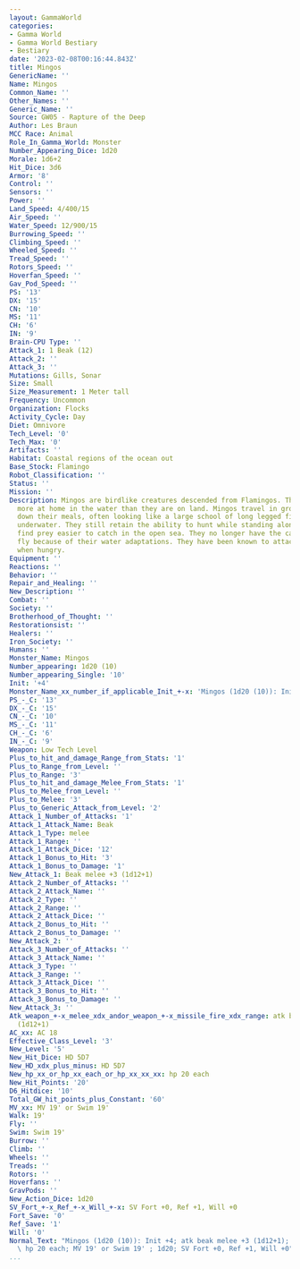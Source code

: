 ```yaml
---
layout: GammaWorld
categories:
- Gamma World
- Gamma World Bestiary
- Bestiary
date: '2023-02-08T00:16:44.843Z'
title: Mingos
GenericName: ''
Name: Mingos
Common_Name: ''
Other_Names: ''
Generic_Name: ''
Source: GW05 - Rapture of the Deep
Author: Les Braun
MCC Race: Animal
Role_In_Gamma_World: Monster
Number_Appearing_Dice: 1d20
Morale: 1d6+2
Hit_Dice: 3d6
Armor: '8'
Control: ''
Sensors: ''
Power: ''
Land_Speed: 4/400/15
Air_Speed: ''
Water_Speed: 12/900/15
Burrowing_Speed: ''
Climbing_Speed: ''
Wheeled_Speed: ''
Tread_Speed: ''
Rotors_Speed: ''
Hoverfan_Speed: ''
Gav_Pod_Speed: ''
PS: '13'
DX: '15'
CN: '10'
MS: '11'
CH: '6'
IN: '9'
Brain-CPU Type: ''
Attack_1: 1 Beak (12)
Attack_2: ''
Attack_3: ''
Mutations: Gills, Sonar
Size: Small
Size_Measurement: 1 Meter tall
Frequency: Uncommon
Organization: Flocks
Activity_Cycle: Day
Diet: Omnivore
Tech_Level: '0'
Tech_Max: '0'
Artifacts: ''
Habitat: Coastal regions of the ocean out
Base_Stock: Flamingo
Robot_Classification: ''
Status: ''
Mission: ''
Description: Mingos are birdlike creatures descended from Flamingos. They are now
  more at home in the water than they are on land. Mingos travel in groups to hunt
  down their meals, often looking like a large school of long legged fish when encountered
  underwater. They still retain the ability to hunt while standing along shores, but
  find prey easier to catch in the open sea. They no longer have the capability to
  fly because of their water adaptations. They have been known to attack humans/humanoids
  when hungry.
Equipment: ''
Reactions: ''
Behavior: ''
Repair_and_Healing: ''
New_Description: ''
Combat: ''
Society: ''
Brotherhood_of_Thought: ''
Restorationsist: ''
Healers: ''
Iron_Society: ''
Humans: ''
Monster_Name: Mingos
Number_appearing: 1d20 (10)
Number_appearing_Single: '10'
Init: '+4'
Monster_Name_xx_number_if_applicable_Init_+-x: 'Mingos (1d20 (10)): Init +4'
PS_-_C: '13'
DX_-_C: '15'
CN_-_C: '10'
MS_-_C: '11'
CH_-_C: '6'
IN_-_C: '9'
Weapon: Low Tech Level
Plus_to_hit_and_damage_Range_from_Stats: '1'
Plus_to_Range_from_Level: ''
Plus_to_Range: '3'
Plus_to_hit_and_damage_Melee_From_Stats: '1'
Plus_to_Melee_from_Level: ''
Plus_to_Melee: '3'
Plus_to_Generic_Attack_from_Level: '2'
Attack_1_Number_of_Attacks: '1'
Attack_1_Attack_Name: Beak
Attack_1_Type: melee
Attack_1_Range: ''
Attack_1_Attack_Dice: '12'
Attack_1_Bonus_to_Hit: '3'
Attack_1_Bonus_to_Damage: '1'
New_Attack_1: Beak melee +3 (1d12+1)
Attack_2_Number_of_Attacks: ''
Attack_2_Attack_Name: ''
Attack_2_Type: ''
Attack_2_Range: ''
Attack_2_Attack_Dice: ''
Attack_2_Bonus_to_Hit: ''
Attack_2_Bonus_to_Damage: ''
New_Attack_2: ''
Attack_3_Number_of_Attacks: ''
Attack_3_Attack_Name: ''
Attack_3_Type: ''
Attack_3_Range: ''
Attack_3_Attack_Dice: ''
Attack_3_Bonus_to_Hit: ''
Attack_3_Bonus_to_Damage: ''
New_Attack_3: ''
Atk_weapon_+-x_melee_xdx_andor_weapon_+-x_missile_fire_xdx_range: atk beak melee +3
  (1d12+1)
AC_xx: AC 18
Effective_Class_Level: '3'
New_Level: '5'
New_Hit_Dice: HD 5D7
New_HD_xdx_plus_minus: HD 5D7
New_hp_xx_or_hp_xx_each_or_hp_xx_xx_xx: hp 20 each
New_Hit_Points: '20'
D6_Hitdice: '10'
Total_GW_hit_points_plus_Constant: '60'
MV_xx: MV 19' or Swim 19'
Walk: 19'
Fly: ''
Swim: Swim 19'
Burrow: ''
Climb: ''
Wheels: ''
Treads: ''
Rotors: ''
Hoverfans: ''
GravPods: ''
New_Action_Dice: 1d20
SV_Fort_+-x_Ref_+-x_Will_+-x: SV Fort +0, Ref +1, Will +0
Fort_Save: '0'
Ref_Save: '1'
Will: '0'
Normal_Text: "Mingos (1d20 (10)): Init +4; atk beak melee +3 (1d12+1); AC 18; HD 5D7\
  \ hp 20 each; MV 19' or Swim 19' ; 1d20; SV Fort +0, Ref +1, Will +0"
...
```

